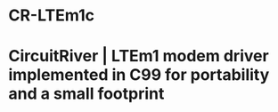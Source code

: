# CR-LTEm1c 
CircuitRiver | LTEm1 modem driver implemented in C99 for portability and a small footprint
=======
